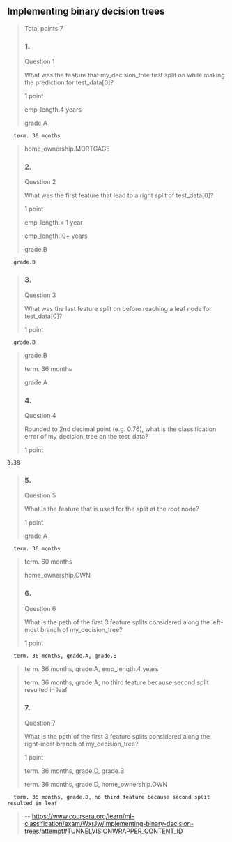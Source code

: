 ## Implementing binary decision trees
> 
> Total points 7
> 
> ### 1.
> 
> Question 1
> 
> What was the feature that my_decision_tree first split on while making the prediction for test_data[0]?
> 
> 1 point
> 
>  emp_length.4 years 
> 
>  grade.A 
> 

      term. 36 months 
> 
>  home_ownership.MORTGAGE 
> 
> ### 2.
> 
> Question 2
> 
> What was the first feature that lead to a right split of test_data[0]?
> 
> 1 point
> 
>  emp_length.< 1 year 
> 
>  emp_length.10+ years 
> 
>  grade.B 
> 

      grade.D 
> 
> ### 3.
> 
> Question 3
> 
> What was the last feature split on before reaching a leaf node for test_data[0]?
> 
> 1 point
> 

      grade.D 
> 
>  grade.B 
> 
>  term. 36 months 
> 
>  grade.A 
> 
> ### 4.
> 
> Question 4
> 
> Rounded to 2nd decimal point (e.g. 0.76), what is the classification error of my_decision_tree on the test_data?
> 
> 1 point
> 

    0.38
> 
> ### 5.
> 
> Question 5
> 
> What is the feature that is used for the split at the root node?
> 
> 1 point
> 
>  grade.A 
> 

      term. 36 months 
> 
>  term. 60 months 
> 
>  home_ownership.OWN 
> 
> ### 6.
> 
> Question 6
> 
> What is the path of the first 3 feature splits considered along the left-most branch of my_decision_tree?
> 
> 1 point
> 

      term. 36 months, grade.A, grade.B 
> 
>  term. 36 months, grade.A, emp_length.4 years 
> 
>  term. 36 months, grade.A, no third feature because second split resulted in leaf 
> 
> ### 7.
> 
> Question 7
> 
> What is the path of the first 3 feature splits considered along the right-most branch of my_decision_tree?
> 
> 1 point
> 
>  term. 36 months, grade.D, grade.B 
> 
>  term. 36 months, grade.D, home_ownership.OWN 
> 

      term. 36 months, grade.D, no third feature because second split resulted in leaf
>
> -- https://www.coursera.org/learn/ml-classification/exam/WxrJw/implementing-binary-decision-trees/attempt#TUNNELVISIONWRAPPER_CONTENT_ID
